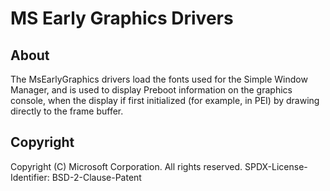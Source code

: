# MS Early Graphics Drivers

## About

The MsEarlyGraphics drivers load the fonts used for the Simple Window Manager, and is used to
display Preboot information on the graphics console, when the display if first initialized (for
example, in PEI) by drawing directly to the frame buffer.

## Copyright

Copyright (C) Microsoft Corporation. All rights reserved.
SPDX-License-Identifier: BSD-2-Clause-Patent
